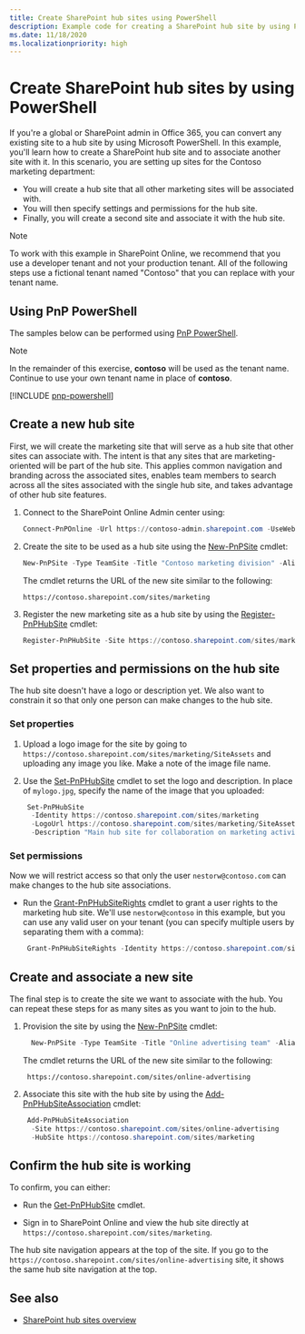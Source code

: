 ```yaml
---
title: Create SharePoint hub sites using PowerShell
description: Example code for creating a SharePoint hub site by using PowerShell.
ms.date: 11/18/2020
ms.localizationpriority: high
---
```


# Create SharePoint hub sites by using PowerShell

If you're a global or SharePoint admin in Office 365, you can convert any existing site to a hub site by using Microsoft PowerShell. In this example, you'll learn how to create a SharePoint hub site and to associate another site with it. In this scenario, you are setting up sites for the Contoso marketing department:
- You will create a hub site that all other marketing sites will be associated with.
- You will then specify settings and permissions for the hub site.
- Finally, you will create a second site and associate it with the hub site. 

> [!NOTE]
> To work with this example in SharePoint Online, we recommend that you use a developer tenant and not your production tenant. All of the following steps use a fictional tenant named "Contoso" that you can replace with your tenant name.

## Using PnP PowerShell

The samples below can be performed using [PnP PowerShell](https://www.powershellgallery.com/packages/PnP.PowerShell).

> [!NOTE]
> In the remainder of this exercise, **contoso** will be used as the tenant name. Continue to use your own tenant name in place of **contoso**.

[!INCLUDE [pnp-powershell](../../../includes/snippets/open-source/pnp-powershell.md)]

## Create a new hub site

First, we will create the marketing site that will serve as a hub site that other sites can associate with. The intent is that any sites that are marketing-oriented will be part of the hub site. This applies common navigation and branding across the associated sites, enables team members to search across all the sites associated with the single hub site, and takes advantage of other hub site features.

1. Connect to the SharePoint Online Admin center using:

   ```powershell
   Connect-PnPOnline -Url https://contoso-admin.sharepoint.com -UseWebLogin
   ```

2. Create the site to be used as a hub site using the [New-PnPSite](https://pnp.github.io/powershell/cmdlets/New-PnPSite.html) cmdlet:

   ```powershell
   New-PnPSite -Type TeamSite -Title "Contoso marketing division" -Alias "marketing" -Description "Main site for collaboration for marketing teams at Contoso"
   ```

   The cmdlet returns the URL of the new site similar to the following:

   ```
   https://contoso.sharepoint.com/sites/marketing
   ```

3. Register the new marketing site as a hub site by using the [Register-PnPHubSite](https://pnp.github.io/powershell/cmdlets/Register-PnPHubSite.html) cmdlet:

   ```powershell
   Register-PnPHubSite -Site https://contoso.sharepoint.com/sites/marketing
   ```

## Set properties and permissions on the hub site

The hub site doesn't have a logo or description yet. We also want to constrain it so that only one person can make changes to the hub site.

### Set properties

1. Upload a logo image for the site by going to `https://contoso.sharepoint.com/sites/marketing/SiteAssets` and uploading any image you like. Make a note of the image file name. 

2. Use the [Set-PnPHubSite](https://pnp.github.io/powershell/cmdlets/Set-PnPHubSite.html) cmdlet to set the logo and description. In place of `mylogo.jpg`, specify the name of the image that you uploaded:

   ```powershell
    Set-PnPHubSite 
     -Identity https://contoso.sharepoint.com/sites/marketing 
     -LogoUrl https://contoso.sharepoint.com/sites/marketing/SiteAssets/mylogo.jpg 
     -Description "Main hub site for collaboration on marketing activities across Contoso"
   ```

### Set permissions

Now we will restrict access so that only the user `nestorw@contoso.com` can make changes to the hub site associations.

- Run the [Grant-PnPHubSiteRights](https://pnp.github.io/powershell/cmdlets/Grant-PnPHubSiteRights.html) cmdlet to grant a user rights to the marketing hub site. We'll use `nestorw@contoso` in this example, but you can use any valid user on your tenant (you can specify multiple users by separating them with a comma):

   ```powershell
    Grant-PnPHubSiteRights -Identity https://contoso.sharepoint.com/sites/marketing -Principals "nestorw@contoso" -Rights Join
   ```

## Create and associate a new site

The final step is to create the site we want to associate with the hub. You can repeat these steps for as many sites as you want to join to the hub.

1. Provision the site by using the [New-PnPSite](https://pnp.github.io/powershell/cmdlets/New-PnPSite.html) cmdlet:
    
   ```powershell
     New-PnPSite -Type TeamSite -Title "Online advertising team" -Alias "online-advertising" -Description "For collaboration on online advertising resources"     
   ```
    
   The cmdlet returns the URL of the new site similar to the following:
    
   ```
    https://contoso.sharepoint.com/sites/online-advertising
   ```
    
2. Associate this site with the hub site by using the [Add-PnPHubSiteAssociation](https://pnp.github.io/powershell/cmdlets/Add-PnPHubSiteAssociation.html) cmdlet:
  
   ```powershell
    Add-PnPHubSiteAssociation 
     -Site https://contoso.sharepoint.com/sites/online-advertising 
     -HubSite https://contoso.sharepoint.com/sites/marketing 
   ```

## Confirm the hub site is working

To confirm, you can either:

- Run the [Get-PnPHubSite](https://pnp.github.io/powershell/cmdlets/Get-PnPHubSite.html) cmdlet.

- Sign in to SharePoint Online and view the hub site directly at `https://contoso.sharepoint.com/sites/marketing`. 

The hub site navigation appears at the top of the site. If you go to the `https://contoso.sharepoint.com/sites/online-advertising` site, it shows the same hub site navigation at the top.

## See also

- [SharePoint hub sites overview](hub-site-overview.md)
